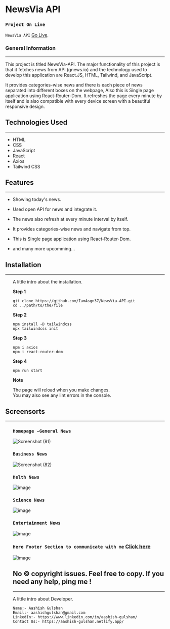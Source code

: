 <h1>NewsVia API</h1>

### `Project On Live`
`NewsVia API` [Go Live](https://news-via-api.vercel.app/).

</ul><h3>General Information</h3>
<hr><p>This project is titled NewsVia-API. The major functionality of this project is that it fetches news from API (gnews.io) and the technology used to develop this application are React.JS, HTML, Tailwind, and JavaScript.</p>
<p>It provides categories-wise news and there is each piece of news separated into different boxes on the webpage, Also this is Single page application using React-Router-Dom.
It refreshes the page every minute by itself and is also compatible with every device screen with a beautiful responsive design.</p>

</ul><h2>Technologies Used</h2>
<hr><ul>
<li>HTML</li>
<!-- </ul><ul> -->
<li>CSS</li>
<!-- </ul><ul> -->
<li>JavaScript</li>
<!-- </ul><ul> -->
<li>React</li>
<!-- </ul><ul> -->
<li>Axios</li>
<!-- </ul><ul> -->
<li>Tailwind CSS</li>
  
  
</ul><h2>Features</h2>
<hr><ul>
<li>Showing today's news.</li>
</ul><ul>
<li>Used open API for news and integrate it.</li>
</ul><ul>
<li>The news also refresh at every minute interval by itself.</li>
</ul><ul>
<li>It provides categories-wise news and navigate from top.</li>
</ul><ul>
<li>This is Single page application using React-Router-Dom.</li>
</ul><ul>
<li>and many more upcomming...</li>
</ul><ul>
  
<!-- ## Installation
***
A little intro about the installation. 
```
$ git clone https://github.com/IamAsgn37/NewsVia-API.git
$ cd ../path/to/the/file
$ npm install
$ npm start
$ npm install -D tailwindcss
$ npx tailwindcss init
$ npm i axios
$ npm i react-router

``` -->
  
  
</ul><h2>Installation</h2>
<hr><ul>
 
A little intro about the installation. 
 
**Step 1**

<!--     npx create-react-app NewsVia-API -->
    git clone https://github.com/IamAsgn37/NewsVia-API.git
    cd ../path/to/the/file

**Step 2**

    npm install -D tailwindcss
    npx tailwindcss init

  
  
**Step 3**

    npm i axios
    npm i react-router-dom
  
 **Step 4**

    npm run start
  
**Note**
  
The page will reload when you make changes.\
You may also see any lint errors in the console.

  
</ul><h2>Screensorts</h2>
<hr><ul>  

### `Homepage -General News`
![Screenshot (81)](https://user-images.githubusercontent.com/78717816/235097096-89a31764-7862-4d55-963c-fb5f6631ad0e.png)


### `Business News`

![Screenshot (82)](https://user-images.githubusercontent.com/78717816/235097310-332dc5d3-1349-43b6-b123-fd68ff2a9c61.png)


### `Helth News`
![image](https://user-images.githubusercontent.com/78717816/235074753-8cb5849a-c260-4512-a56b-7da8d3f3fc56.png)



### `Science News`
![image](https://user-images.githubusercontent.com/78717816/235074803-0eefe2c6-497f-411f-93aa-416ccf0a6bb0.png)




### `Entertainment News`
![image](https://user-images.githubusercontent.com/78717816/235074834-3b6f8c4f-6128-45bc-a3cb-82b70651ef40.png)




### `Here Footer Section to communicate with me` [Click here](https://aashish-gulshan.netlify.app/)
![image](https://user-images.githubusercontent.com/78717816/235074863-c7770f93-0d9b-4172-9b09-7a9cf9c17880.png)



## No © copyright issues. Feel free to copy. If you need any help, ping me !
***
A little intro about Developer. 
```
Name:- Aashish Gulshan
Email:- aashishgulshan@gmail.com
LinkedIn:- https://www.linkedin.com/in/aashish-gulshan/
Contact Us:- https://aashish-gulshan.netlify.app/

```
